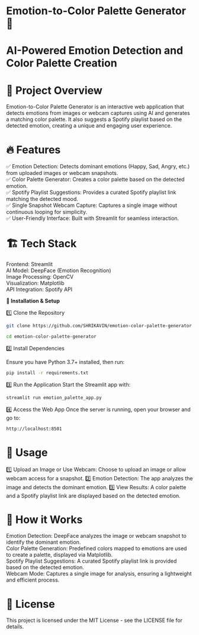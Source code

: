# Emotion-to-Color Palette Generator 🎨

# **AI-Powered Emotion Detection and Color Palette Creation**


# **📌 Project Overview**
Emotion-to-Color Palette Generator is an interactive web application that detects emotions from images or webcam captures using AI and generates a matching color palette. It also suggests a Spotify playlist based on the detected emotion, creating a unique and engaging user experience.  


# **🔥 Features**

✅ Emotion Detection: Detects dominant emotions (Happy, Sad, Angry, etc.) from uploaded images or webcam snapshots.  
✅ Color Palette Generator: Creates a color palette based on the detected emotion.  
✅ Spotify Playlist Suggestions: Provides a curated Spotify playlist link matching the detected mood.  
✅ Single Snapshot Webcam Capture: Captures a single image without continuous looping for simplicity.  
✅ User-Friendly Interface: Built with Streamlit for seamless interaction.


# **🏗️ Tech Stack**

Frontend: Streamlit  
AI Model: DeepFace (Emotion Recognition)  
Image Processing: OpenCV  
Visualization: Matplotlib  
API Integration: Spotify API


**🚀 Installation & Setup**

1️⃣ Clone the Repository

```bash
git clone https://github.com/SHRIKAVIN/emotion-color-palette-generator.git
```
```bash
cd emotion-color-palette-generator
```
2️⃣ Install Dependencies

Ensure you have Python 3.7+ installed, then run:  
```bash
pip install -r requirements.txt
```

3️⃣ Run the Application
Start the Streamlit app with:  
```bash
streamlit run emotion_palette_app.py
```

4️⃣ Access the Web App
Once the server is running, open your browser and go to:  
```bash
http://localhost:8501
```

# **📌 Usage**
1️⃣ Upload an Image or Use Webcam: Choose to upload an image or allow webcam access for a snapshot.
2️⃣ Emotion Detection: The app analyzes the image and detects the dominant emotion.
3️⃣ View Results: A color palette and a Spotify playlist link are displayed based on the detected emotion.  

# **🔧 How it Works**

Emotion Detection: DeepFace analyzes the image or webcam snapshot to identify the dominant emotion.  
Color Palette Generation: Predefined colors mapped to emotions are used to create a palette, displayed via Matplotlib.  
Spotify Playlist Suggestions: A curated Spotify playlist link is provided based on the detected emotion.  
Webcam Mode: Captures a single image for analysis, ensuring a lightweight and efficient process.


# **📜 License**
This project is licensed under the MIT License - see the LICENSE file for details.

